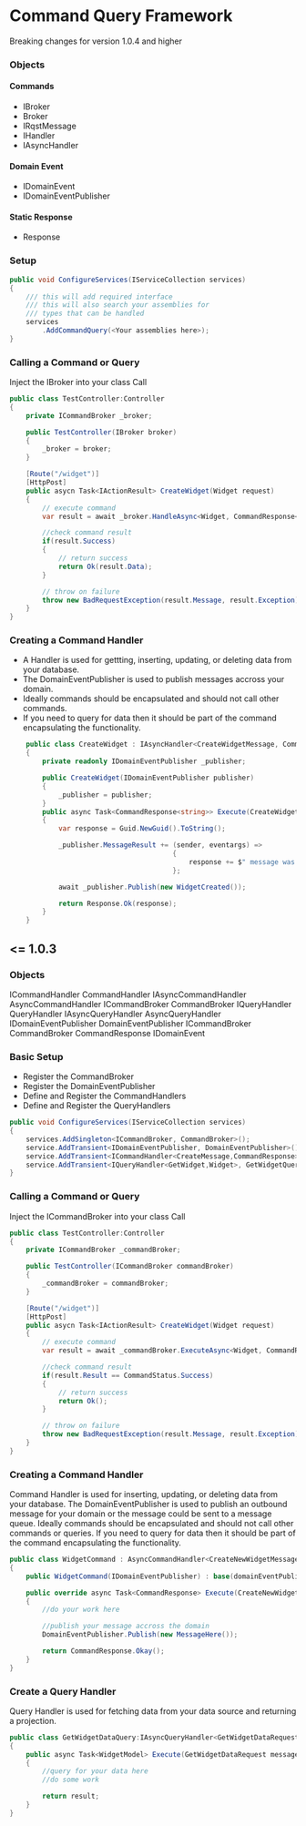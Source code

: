 # Command Query Framework

Breaking changes for version 1.0.4 and higher
### Objects
#### Commands
* IBroker
* Broker
* IRqstMessage
* IHandler
* IAsyncHandler

#### Domain Event
* IDomainEvent
* IDomainEventPublisher

#### Static Response
* Response

### Setup
```cs
public void ConfigureServices(IServiceCollection services)
{
    /// this will add required interface
    /// this will also search your assemblies for
    /// types that can be handled
    services
        .AddCommandQuery(<Your assemblies here>);
}
```

### Calling a Command or Query
Inject the IBroker into your class
Call
```cs
public class TestController:Controller
{
	private ICommandBroker _broker;

	public TestController(IBroker broker)
	{
		_broker = broker;
	}

    [Route("/widget")]
    [HttpPost]
    public asycn Task<IActionResult> CreateWidget(Widget request)
    {
        // execute command
        var result = await _broker.HandleAsync<Widget, CommandResponse<string>>(request);

        //check command result
        if(result.Success)
        {
            // return success
            return Ok(result.Data);
        }

        // throw on failure
        throw new BadRequestException(result.Message, result.Exception);
    }
}
```

### Creating a Command Handler
* A Handler is used for gettting, inserting, updating, or deleting data from your database.
* The DomainEventPublisher is used to publish messages accross your domain.
* Ideally commands should be encapsulated and should not call other commands.
* If you need to query for data then it should be part of the command encapsulating the functionality.
```cs
    public class CreateWidget : IAsyncHandler<CreateWidgetMessage, CommandResponse<string>>
    {
        private readonly IDomainEventPublisher _publisher;

        public CreateWidget(IDomainEventPublisher publisher)
        {
            _publisher = publisher;
        }
        public async Task<CommandResponse<string>> Execute(CreateWidgetMessage message)
        {
            var response = Guid.NewGuid().ToString();

            _publisher.MessageResult += (sender, eventargs) =>
                                        {
                                            response += $" message was sent and processed with Success={eventargs.Success}";
                                        };

            await _publisher.Publish(new WidgetCreated());

            return Response.Ok(response);
        }
    }
```

## <= 1.0.3
### Objects
ICommandHandler
CommandHandler
IAsyncCommandHandler
AsyncCommandHandler
ICommandBroker
CommandBroker
IQueryHandler
QueryHandler
IAsyncQueryHandler
AsyncQueryHandler
IDomainEventPublisher
DomainEventPublisher
ICommandBroker
CommandBroker
CommandResponse
IDomainEvent

### Basic Setup
* Register the CommandBroker
* Register the DomainEventPublisher
* Define and Register the CommandHandlers
* Define and Register the QueryHandlers
```cs
public void ConfigureServices(IServiceCollection services)
{
    services.AddSingleton<ICommandBroker, CommandBroker>();
    service.AddTransient<IDomainEventPublisher, DomainEventPublisher>();
    service.AddTransient<ICommandHandler<CreateMessage,CommandResponse>, CreateNewWidgetCommand>();
    service.AddTransient<IQueryHandler<GetWidget,Widget>, GetWidgetQuery>();
}
```
### Calling a Command or Query
Inject the ICommandBroker into your class
Call
```cs
public class TestController:Controller
{
	private ICommandBroker _commandBroker;

	public TestController(ICommandBroker commandBroker)
	{
		_commandBroker = commandBroker;
	}

    [Route("/widget")]
    [HttpPost]
    public asycn Task<IActionResult> CreateWidget(Widget request)
    {
        // execute command
        var result = await _commandBroker.ExecuteAsync<Widget, CommandResponse>(request);

        //check command result
        if(result.Result == CommandStatus.Success)
        {
            // return success
            return Ok();
        }

        // throw on failure
        throw new BadRequestException(result.Message, result.Exception);
    }
}
```
### Creating a Command Handler
Command Handler is used for inserting, updating, or deleting data from your database.
The DomainEventPublisher is used to publish an outbound message for your domain or the message could be sent to a message queue.
Ideally commands should be encapsulated and should not call other commands or queries.
If you need to query for data then it should be part of the command encapsulating the functionality.
```cs
public class WidgetCommand : AsyncCommandHandler<CreateNewWidgetMessage,CommandResponse>
{
    public WidgetCommand(IDomainEventPublisher) : base(domainEventPublisher)

    public override async Task<CommandResponse> Execute(CreateNewWidgetMessage createNewWidgetMessage)
    {
        //do your work here

        //publish your message accross the domain
        DomainEventPublisher.Publish(new MessageHere());

        return CommandResponse.Okay();
    }
}
```

### Create a Query Handler
Query Handler is used for fetching data from your data source and returning a projection.

```cs
public class GetWidgetDataQuery:IAsyncQueryHandler<GetWidgetDataRequest, WidgetModel>
{
    public async Task<WidgetModel> Execute(GetWidgetDataRequest message)
    {
        //query for your data here
        //do some work

        return result;
    }
}
```
